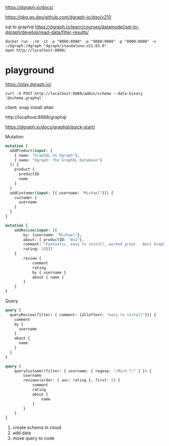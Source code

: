 https://dgraph.io/docs/

https://pkg.go.dev/github.com/dgraph-io/dgo/v210

sql to graphql
https://dgraph.io/learn/courses/datamodel/sql-to-dgraph/develop/read-data/filter-results/


```shell
docker run --rm -it -p "8080:8080" -p "9080:9080" -p "8000:8000" -v ~/dgraph:/dgraph "dgraph/standalone:v21.03.0"
open http://localhost:8000/
```

# playground
https://play.dgraph.io/

```shell
curl -X POST http://localhost:8888/admin/schema --data-binary '@schema.graphql'
```

client:
snap install altair



http://localhost:8888/graphql

https://dgraph.io/docs/graphql/quick-start/

Mutation
```graphql
mutation {
  addProduct(input: [
    { name: "GraphQL on Dgraph"},
    { name: "Dgraph: The GraphQL Database"}
  ]) {
    product {
      productID
      name
    }
  }
  addCustomer(input: [{ username: "Michael"}]) {
    customer {
      username
    }
  }
}
```
```graphql
mutation {
    addReview(input: [{
        by: {username: "Michael"},
        about: { productID: "0x2"},
        comment: "Fantastic, easy to install, worked great.  Best GraphQL server available",
        rating: 10}])
    {
        review {
            comment
            rating
            by { username }
            about { name }
        }
    }
}
```

Query
```graphql
query {
  queryReview(filter: { comment: {alloftext: "easy to install"}}) {
    comment
    by {
      username
    }
    about {
      name
    }
  }
}
```

```graphql
query {
    queryCustomer(filter: { username: { regexp: "/Mich.*/" } }) {
        username
        reviews(order: { asc: rating }, first: 5) {
            comment
            rating
            about {
                name
            }
        }
    }
}
```


1) create schema in cloud
2) add data
3) move query to code